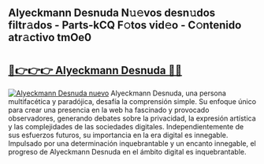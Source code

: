 ## Alyeckmann Desnuda N𝚞𝚎vos desn𝚞dos filtr𝚊dos - Parts-kCQ F𝚘tos vid𝚎o - C𝚘ntenido atr𝚊ctivo tmOe0

# <h2><a href="http://mb73yc.tromn.icu/?c=Alyeckmann+Desnuda">🔗👉👉👉 Alyeckmann Desnuda 🔗🔗</a></h2>

[![Alyeckmann Desnuda nuevo](https://i.imgur.com/pEAQMta.gif)](http://mb73yc.tromn.icu/?c=Alyeckmann+Desnuda)
Alyeckmann Desnuda, una persona multifacética y paradójica, desafía la comprensión simple. Su enfoque único para crear una presencia en la web ha fascinado y provocado observadores, generando debates sobre la privacidad, la expresión artística y las complejidades de las sociedades digitales. Independientemente de sus esfuerzos futuros, su importancia en la era digital es innegable. Impulsado por una determinación inquebrantable y un encanto innegable, el progreso de Alyeckmann Desnuda en el ámbito digital es inquebrantable.
